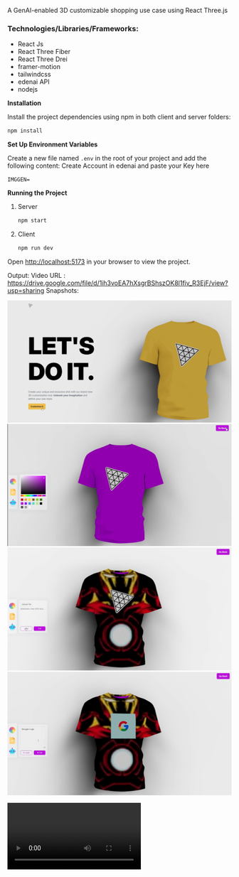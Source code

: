A GenAI-enabled 3D customizable shopping use case using React Three.js

### Technologies/Libraries/Frameworks:
- React Js
- React Three Fiber
- React Three Drei
- framer-motion
- tailwindcss
- edenai API
- nodejs

**Installation**

Install the project dependencies using npm in both client and server folders:

```bash
npm install
```

**Set Up Environment Variables**

Create a new file named `.env` in the root of your project and add the following content:
Create Account in edenai and paste your Key here

```env
IMGGEN=
```

**Running the Project**

1. Server
   ```bash
   npm start
   ```
2. Client
   ```bash
   npm run dev
   ```

Open [http://localhost:5173](http://localhost:5173) in your browser to view the project.

Output:
Video URL : https://drive.google.com/file/d/1ih3voEA7hXsgrBShszOK8l1fiv_R3EjF/view?usp=sharing
Snapshots:

![alt text](<Screenshot 2024-07-28 155200.png>) 
![alt text](<Screenshot 2024-07-28 155223.png>) 
![alt text](<Screenshot 2024-07-28 155245.png>) 
![alt text](<Screenshot 2024-07-28 155334.png>)

<video controls src="ReactThree.mp4" title="Title"></video>